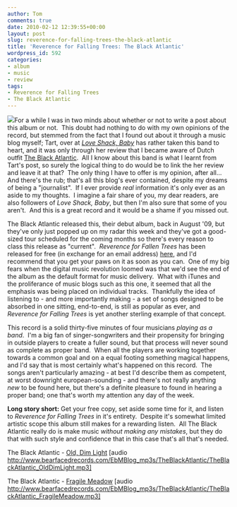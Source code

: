 ```yaml
---
author: Tom
comments: true
date: 2010-02-12 12:39:55+00:00
layout: post
slug: reverence-for-falling-trees-the-black-atlantic
title: 'Reverence for Falling Trees: The Black Atlantic'
wordpress_id: 592
categories:
- album
- music
- review
tags: 
- Reverence for Falling Trees
- The Black Atlantic
---
```


[![](http://eatenbymonsters.files.wordpress.com/2010/02/theblackatlantic.jpg?w=300)](http://eatenbymonsters.files.wordpress.com/2010/02/theblackatlantic.jpg)For a while I was in two minds about whether or not to write a post about this album or not.  This doubt had nothing to do with my own opinions of the record, but stemmed from the fact that I found out about it through a music blog myself; Tart, over at [_Love Shack, Baby_](http://www.loveshackbaby.net) has rather taken this band to heart, and it was only through her review that I became aware of Dutch outfit [The Black Atlantic](http://www.myspace.com/theblackatlantic).  All I know about this band is what I learnt from Tart's post, so surely the logical thing to do would be to link the her review and leave it at that?  The only thing I have to offer is my opinion, after all... And there's the rub; that's all this blog's ever contained, despite my dreams of being a "journalist".  If I ever provide _real_ information it's only ever as an aside to my thoughts.  I imagine a fair share of you, my dear readers, are also followers of _Love Shack, Baby_, but then I'm also sure that some of you aren't.  And this is a great record and it would be a shame if you missed out.

The Black Atlantic released this, their debut album, back in August '09, but they've only just popped up on my radar this week and they've got a good-sized tour scheduled for the coming months so there's every reason to class this release as "current".  _Reverence for Fallen Trees_ has been released for free (in exchange for an email address) [here](http://www.theblackatlantic.com/music.php), and I'd recommend that you get your paws on it as soon as you can.  One of my big fears when the digital music revolution loomed was that we'd see the end of the album as the default format for music delivery.  What with iTunes and the proliferance of music blogs such as this one, it seemed that all the emphasis was being placed on individual tracks.  Thankfully the idea of listening to - and more importantly making - a set of songs designed to be absorbed in one sitting, end-to-end, is still as popular as ever, and _Reverence for Falling Trees_ is yet another sterling example of that concept.

This record is a solid thirty-five minutes of four musicians _playing as a band_.  I'm a big fan of singer-songwriters and their propensity for bringing in outside players to create a fuller sound, but that process will never sound as complete as proper band.  When all the players are working together towards a common goal and on a equal footing something magical happens, and I'd say that is most certainly what's happened on this record.  The songs aren't particularly amazing - at best I'd describe them as competent, at worst downright european-sounding - and there's not really anything _new_ to be found here, but there's a definite pleasure to found in hearing a proper band; one that's worth my attention any day of the week.

**Long story short:** Get your free copy, set aside some time for it, and listen to _Reverence for Falling Trees_ in it's entirety.  Despite it's somewhat limited artistic scope this album still makes for a rewarding listen.  All The Black Atlantic really do is make music _without making any mistakes_, but they do that with such style and confidence that in this case that's all that's needed.

The Black Atlantic - [Old, Dim Light](http://www.bearfacedrecords.com/EbMBlog_mp3s/TheBlackAtlantic/TheBlackAtlantic_OldDimLight.mp3) [audio http://www.bearfacedrecords.com/EbMBlog_mp3s/TheBlackAtlantic/TheBlackAtlantic_OldDimLight.mp3]

The Black Atlantic - [Fragile Meadow](http://www.bearfacedrecords.com/EbMBlog_mp3s/TheBlackAtlantic/TheBlackAtlantic_FragileMeadow.mp3) [audio http://www.bearfacedrecords.com/EbMBlog_mp3s/TheBlackAtlantic/TheBlackAtlantic_FragileMeadow.mp3]
